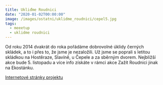 ```yaml
---
title: Ukliďme Roudnici
date: "2020-01-02T00:00:00"
image: /images/ostatni/uklidme_roudnici/cepel5.jpg
tags:
  - meeetup
  - uklidme roudnici
---
```

Od roku 2014 dvakrát do roka pořádáme dobrovolné úklidy černých skládek, a to i přes to, že jsme je nezaložili. Už jsme se poprali s letitou skládkou na Hostěraze, Slavíně, u Čepele a za sběrným dvorem. Nejbližší akce bude 5. listopadu a více info získáte v rámci akce Zažít Roudnici jinak na Ekostánku.

[Internetové stránky projektu](http://www.uklidmeroudnici.cz/) 

